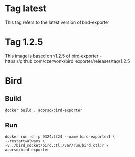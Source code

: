 # Tag latest
This tag refers to the latest version of bird-exporter


# Tag 1.2.5
This image is based on v1.2.5 of bird-exporter - https://github.com/czerwonk/bird_exporter/releases/tag/1.2.5


# Bird

## Build

```
docker build . acorso/bird-exporter
```

## Run
```
docker run -d -p 9324:9324 --name bird-exporter1 \
--restart=always \
-v ./bird_socket/bird.ctl:/var/run/bird.ctl:r \
acorso/bird-exporter
```

